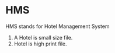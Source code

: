 # HMS
HMS stands for Hotel Management System
1. A Hotel is small size file.
2. Hotel is high print file.

